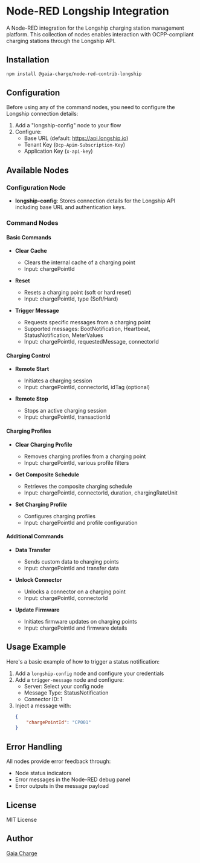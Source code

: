 # Node-RED Longship Integration

A Node-RED integration for the Longship charging station management platform. This collection of nodes enables interaction with OCPP-compliant charging stations through the Longship API.

## Installation

```bash
npm install @gaia-charge/node-red-contrib-longship
```


## Configuration

Before using any of the command nodes, you need to configure the Longship connection details:

1. Add a "longship-config" node to your flow
2. Configure:
   - Base URL (default: https://api.longship.io)
   - Tenant Key (`Ocp-Apim-Subscription-Key`)
   - Application Key (`x-api-key`)

## Available Nodes

### Configuration Node

- **longship-config**: Stores connection details for the Longship API including base URL and authentication keys.

### Command Nodes

#### Basic Commands

- **Clear Cache**
  - Clears the internal cache of a charging point
  - Input: chargePointId

- **Reset**
  - Resets a charging point (soft or hard reset)
  - Input: chargePointId, type (Soft/Hard)

- **Trigger Message**
  - Requests specific messages from a charging point
  - Supported messages: BootNotification, Heartbeat, StatusNotification, MeterValues
  - Input: chargePointId, requestedMessage, connectorId

#### Charging Control

- **Remote Start**
  - Initiates a charging session
  - Input: chargePointId, connectorId, idTag (optional)

- **Remote Stop**
  - Stops an active charging session
  - Input: chargePointId, transactionId

#### Charging Profiles

- **Clear Charging Profile**
  - Removes charging profiles from a charging point
  - Input: chargePointId, various profile filters

- **Get Composite Schedule**
  - Retrieves the composite charging schedule
  - Input: chargePointId, connectorId, duration, chargingRateUnit

- **Set Charging Profile**
  - Configures charging profiles
  - Input: chargePointId and profile configuration

#### Additional Commands

- **Data Transfer**
  - Sends custom data to charging points
  - Input: chargePointId and transfer data

- **Unlock Connector**
  - Unlocks a connector on a charging point
  - Input: chargePointId, connectorId

- **Update Firmware**
  - Initiates firmware updates on charging points
  - Input: chargePointId and firmware details

## Usage Example

Here's a basic example of how to trigger a status notification:

1. Add a `longship-config` node and configure your credentials
2. Add a `trigger-message` node and configure:
   - Server: Select your config node
   - Message Type: StatusNotification
   - Connector ID: 1
3. Inject a message with:
   ```json
   {
       "chargePointId": "CP001"
   }
   ```

## Error Handling

All nodes provide error feedback through:
- Node status indicators
- Error messages in the Node-RED debug panel
- Error outputs in the message payload

## License

MIT License

## Author

[Gaia Charge](https://gaiacharge.com)